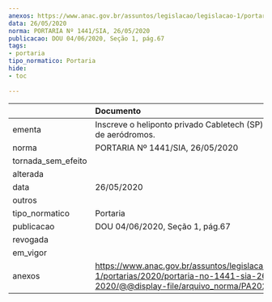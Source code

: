 ```yaml
---
anexos: https://www.anac.gov.br/assuntos/legislacao/legislacao-1/portarias/2020/portaria-no-1441-sia-26-05-2020/@@display-file/arquivo_norma/PA2020-1441.pdf
data: 26/05/2020
norma: PORTARIA Nº 1441/SIA, 26/05/2020
publicacao: DOU 04/06/2020, Seção 1, pág.67
tags:
- portaria
tipo_normatico: Portaria
hide: 
- toc 
 
---
```


|                    | Documento                                                                                                                                            |
|:-------------------|:-----------------------------------------------------------------------------------------------------------------------------------------------------|
| ementa             | Inscreve o heliponto privado Cabletech (SP) no cadastro de aeródromos.                                                                               |
| norma              | PORTARIA Nº 1441/SIA, 26/05/2020                                                                                                                     |
| tornada_sem_efeito |                                                                                                                                                      |
| alterada           |                                                                                                                                                      |
| data               | 26/05/2020                                                                                                                                           |
| outros             |                                                                                                                                                      |
| tipo_normatico     | Portaria                                                                                                                                             |
| publicacao         | DOU 04/06/2020, Seção 1, pág.67                                                                                                                      |
| revogada           |                                                                                                                                                      |
| em_vigor           |                                                                                                                                                      |
| anexos             | https://www.anac.gov.br/assuntos/legislacao/legislacao-1/portarias/2020/portaria-no-1441-sia-26-05-2020/@@display-file/arquivo_norma/PA2020-1441.pdf |